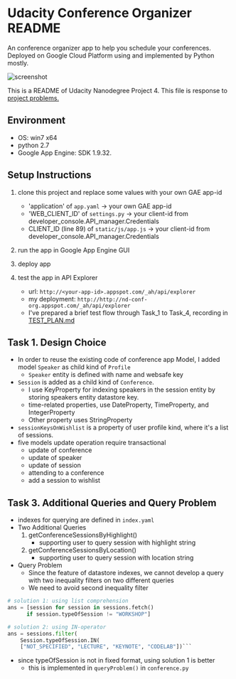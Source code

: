 # Udacity Conference Organizer README

An conference organizer app to help you schedule your conferences.
Deployed on Google Cloud Platform using and implemented by Python mostly.

![screenshot][screenshot]


This is a README of Udacity Nanodegree Project 4.
This file is response to [project problems.](https://www.udacity.com/course/viewer#!/c-nd004/l-3566359178/m-3636408594)

## Environment

  - OS: win7 x64
  - python 2.7
  - Google App Engine: SDK 1.9.32.

## Setup Instructions

  1. clone this project and replace some values with your own GAE app-id
      - 'application' of ```app.yaml```  -> your own GAE app-id
      - 'WEB_CLIENT_ID' of ```settings.py``` -> your client-id from developer_console.API_manager.Credentials
      - CLIENT_ID (line 89) of ```static/js/app.js``` -> your client-id from developer_console.API_manager.Credentials

  2. run the app in Google App Engine GUI

  3. deploy app

  4. test the app in API Explorer
      - url: ```http://<your-app-id>.appspot.com/_ah/api/explorer```
      - my deployment:  ```http://http://nd-conf-org.appspot.com/_ah/api/explorer```
      - I've prepared a brief test flow through Task_1 to Task_4, recording in [TEST_PLAN.md](TEST_PLAN.md)


## Task 1. Design Choice

  - In order to reuse the existing code of conference app Model, I added model ```Speaker``` as child kind of ```Profile```
      - ```Speaker``` entity is defined with name and websafe key
  - ```Session``` is added as a child kind of ```Conference```.
      - I use KeyProperty for indexing speakers in the session entity by storing speakers entity datastore key.
      - time-related properties, use DateProperty, TimeProperty, and IntegerProperty
      - Other property uses StringProperty
  - ```sessionKeysOnWishlist``` is a property of user profile kind, where it's a list of sessions.
  - five models update operation require transactional
      - update of conference
      - update of speaker
      - update of session
      - attending to a conference
      - add a session to wishlist

## Task 3. Additional Queries and Query Problem

  - indexes for querying are defined in `index.yaml`
  - Two Additional Queries
      1. getConferenceSessionsByHighlight()
          - supporting user to query session with highlight string
      2. getConferenceSessionsByLocation()
          - supporting user to query session with location string
  - Query Problem
      - Since the feature of datastore indexes, we cannot develop a query with two inequality filters on two different queries
      - We need to avoid second inequality filter

```python
# solution 1: using list comprehension
ans = [session for session in sessions.fetch()
      if session.typeOfSession != "WORKSHOP"]

# solution 2: using IN-operator
ans = sessions.filter(
    Session.typeOfSession.IN(
    ["NOT_SPECIFIED", "LECTURE", "KEYNOTE", "CODELAB"])```
```

  - since typeOfSession is not in fixed format, using solution 1 is better
      - this is implemented in `queryProblem()` in `conference.py`



[screenshot]: https://cloud.githubusercontent.com/assets/4994705/26309672/6fe3befe-3f30-11e7-9072-b222db382652.png "screenshot"
